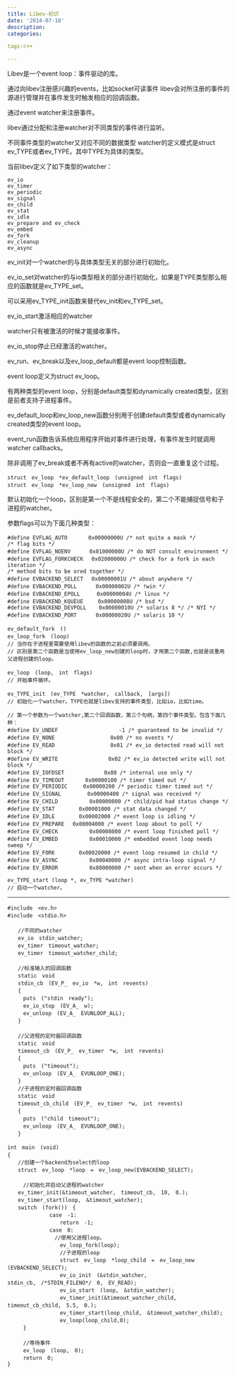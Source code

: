 ```yaml
---
title: Libev-初识
date: '2014-07-18'
description:
categories:

tags:c++

---
```


Libev是一个event loop：事件驱动的库。

>

通过向libev注册感兴趣的events，比如socket可读事件
libev会对所注册的事件的源进行管理并在事件发生时触发相应的回调函数。

>

通过event watcher来注册事件。

>

libev通过分配和注册watcher对不同类型的事件进行监听。

>

不同事件类型的watcher又对应不同的数据类型
watcher的定义模式是struct ev_TYPE或者ev_TYPE，其中TYPE为具体的类型。

>

当前libev定义了如下类型的watcher：

	ev_io
	ev_timer
	ev_periodic
	ev_signal
	ev_child
	ev_stat
	ev_idle
	ev_prepare and ev_check
	ev_embed
	ev_fork
	ev_cleanup
	ev_async

>

ev_init对一个watcher的与具体类型无关的部分进行初始化。

ev_io_set对watcher的与io类型相关的部分进行初始化，如果是TYPE类型那么相应的函数就是ev_TYPE_set。

可以采用ev_TYPE_init函数来替代ev_init和ev_TYPE_set。

ev_io_start激活相应的watcher

watcher只有被激活的时候才能接收事件。

ev_io_stop停止已经激活的watcher。

ev_run、ev_break以及ev_loop_default都是event loop控制函数。

event loop定义为struct ev_loop。

有两种类型的event loop，分别是default类型和dynamically created类型，区别是前者支持子进程事件。

ev_default_loop和ev_loop_new函数分别用于创建default类型或者dynamically created类型的event loop。

event_run函数告诉系统应用程序开始对事件进行处理，有事件发生时就调用watcher callbacks。

>

除非调用了ev_break或者不再有active的watcher，否则会一直重复这个过程。

	struct　ev_loop　*ev_default_loop　(unsigned　int　flags)　
	struct　ev_loop　*ev_loop_new　(unsigned　int　flags)　

>

默认初始化一个loop，区别是第一个不是线程安全的，第二个不能捕捉信号和子进程的watcher。

>

参数flags可以为下面几种类型：

	#define EVFLAG_AUTO　　　　0x00000000U /* not quite a mask */ 
	/* flag bits */ 
	#define EVFLAG_NOENV　　　 0x01000000U /* do NOT consult environment */ 
	#define EVFLAG_FORKCHECK　 0x02000000U /* check for a fork in each iteration */ 
	/* method bits to be ored together */ 
	#define EVBACKEND_SELECT　 0x00000001U /* about anywhere */ 
	#define EVBACKEND_POLL　　　 0x00000002U /* !win */ 
	#define EVBACKEND_EPOLL　　  0x00000004U /* linux */ 
	#define EVBACKEND_KQUEUE　   0x00000008U /* bsd */ 
	#define EVBACKEND_DEVPOLL    0x00000010U /* solaris 8 */ /* NYI */ 
	#define EVBACKEND_PORT　　　 0x00000020U /* solaris 10 */

	ev_default_fork　()　
	ev_loop_fork　(loop)
	// 当你在子进程里需要使用libev的函数的之前必须要调用。
	// 区别是第二个函数是当使用ev_loop_new创建的loop时，才用第二个函数,也就是说重用父进程创建的loop。

	ev_loop　(loop,　int　flags)
	// 开始事件循环。

	ev_TYPE_init　(ev_TYPE　*watcher,　callback,　[args])
	// 初始化一个watcher。TYPE也就是libev支持的事件类型，比如io，比如time。

	// 第一个参数为一个watcher,第二个回调函数，第三个句柄，第四个事件类型。包含下面几种：
	#define EV_UNDEF　　　　　　　　　　　 -1 /* guaranteed to be invalid */ 
	#define EV_NONE　　　　　　　　　　 0x00 /* no events */ 
	#define EV_READ　　　　　　　　　　 0x01 /* ev_io detected read will not block */ 
	#define EV_WRITE　　　　　　　　　 0x02 /* ev_io detected write will not block */ 
	#define EV_IOFDSET　　　　　　　 0x80 /* internal use only */ 
	#define EV_TIMEOUT　 	0x00000100 /* timer timed out */ 
	#define EV_PERIODIC 	0x00000200 /* periodic timer timed out */ 
	#define EV_SIGNAL　　 	0x00000400 /* signal was received */ 
	#define EV_CHILD　　　 	0x00000800 /* child/pid had status change */ 
	#define EV_STAT　　　　 0x00001000 /* stat data changed */ 
	#define EV_IDLE　　　　 0x00002000 /* event loop is idling */ 
	#define EV_PREPARE　	0x00004000 /* event loop about to poll */ 
	#define EV_CHECK　　　 	0x00008000 /* event loop finished poll */ 
	#define EV_EMBED　　　 	0x00010000 /* embedded event loop needs sweep */ 
	#define EV_FORK　　　　 0x00020000 /* event loop resumed in child */ 
	#define EV_ASYNC　　　 	0x00040000 /* async intra-loop signal */ 
	#define EV_ERROR　　　 	0x80000000 /* sent when an error occurs */

	ev_TYPE_start (loop *, ev_TYPE *watcher)
	// 启动一个watcher。

---

	#include　<ev.h>　
	#include　<stdio.h>　
	　　
	　　//不同的watcher　
	　　ev_io　stdin_watcher;　
	　　ev_timer　timeout_watcher;　
	　　ev_timer　timeout_watcher_child;　
	　　　
	　　//标准输入的回调函数　
	　　static　void　
	　　stdin_cb　(EV_P_　ev_io　*w,　int　revents)　
	　　{　
	　　　puts　("stdin　ready");　
	　　　ev_io_stop　(EV_A_　w);　
	　　　ev_unloop　(EV_A_　EVUNLOOP_ALL);　
	　　}　
	　　
	　　//父进程的定时器回调函数　
	　　static　void　
	　　timeout_cb　(EV_P_　ev_timer　*w,　int　revents)　
	　　{　
	　　　puts　("timeout");　
	　　　ev_unloop　(EV_A_　EVUNLOOP_ONE);　
	　　}　
	　　//子进程的定时器回调函数　
	　　static　void　
	　　timeout_cb_child　(EV_P_　ev_timer　*w,　int　revents)　
	　　{　
	　　　puts　("child　timeout");　
	　　　ev_unloop　(EV_A_　EVUNLOOP_ONE);　
	　　}　

	int　main　(void)　
	{　
	　　//创建一个backend为select的loop　
	　　struct　ev_loop　*loop　=　ev_loop_new(EVBACKEND_SELECT);　
	　　　
	　　　//初始化并启动父进程的watcher　
	　　ev_timer_init(&timeout_watcher,　timeout_cb,　10,　0.);　
	　　ev_timer_start(loop,　&timeout_watcher);　
	　　switch　(fork())　{　
	　　　　　　　　case　-1:　
	　　　　　　　　　　return　-1;　
	　　　　　　　　case　0:　
	　　　　　　　　　//使用父进程loop。　
	　　　　　　　　　　ev_loop_fork(loop);　
	　　　　　　　　　　//子进程的loop　
	　　　　　　　　　　struct　ev_loop　*loop_child　=　ev_loop_new　(EVBACKEND_SELECT);　
	　　　　　　　　　　ev_io_init　(&stdin_watcher,　stdin_cb,　/*STDIN_FILENO*/　0,　EV_READ);　
	　　　　　　　　　　ev_io_start　(loop,　&stdin_watcher);　
	　　　　　　　　　　ev_timer_init(&timeout_watcher_child,　timeout_cb_child,　5.5,　0.);　
	　　　　　　　　　　ev_timer_start(loop_child,　&timeout_watcher_child);　
	　　　　　　　　　　ev_loop(loop_child,0);　
	　　　}　
	　　　
	　　　//等待事件　
	　　　ev_loop　(loop,　0);　
	　　　return　0;　
	}


